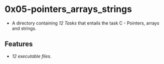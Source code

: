 # 0x05-pointers_arrays_strings

- A directory containing *12 Tasks* that entails the task C - Pointers, arrays and strings. 

## Features

- *12 executable files*.
